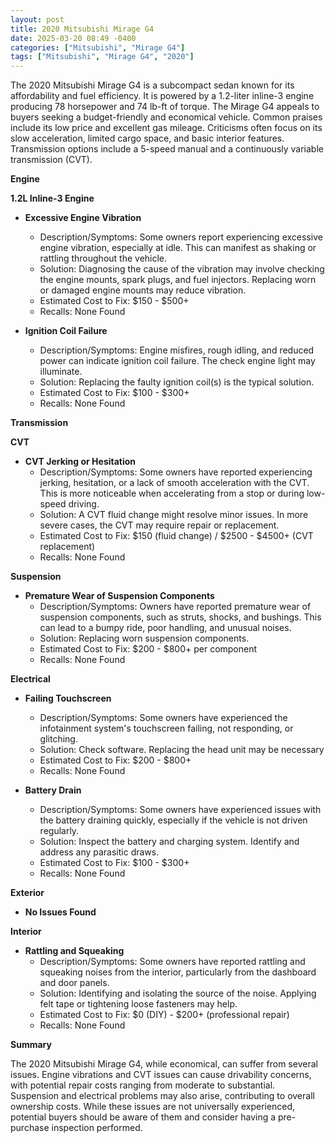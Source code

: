 ```yaml
---
layout: post
title: 2020 Mitsubishi Mirage G4
date: 2025-03-20 08:49 -0400
categories: ["Mitsubishi", "Mirage G4"]
tags: ["Mitsubishi", "Mirage G4", "2020"]
---
```

The 2020 Mitsubishi Mirage G4 is a subcompact sedan known for its affordability and fuel efficiency. It is powered by a 1.2-liter inline-3 engine producing 78 horsepower and 74 lb-ft of torque. The Mirage G4 appeals to buyers seeking a budget-friendly and economical vehicle. Common praises include its low price and excellent gas mileage. Criticisms often focus on its slow acceleration, limited cargo space, and basic interior features. Transmission options include a 5-speed manual and a continuously variable transmission (CVT).

**Engine**

**1.2L Inline-3 Engine**

*   **Excessive Engine Vibration**
    *   Description/Symptoms: Some owners report experiencing excessive engine vibration, especially at idle. This can manifest as shaking or rattling throughout the vehicle.
    *   Solution: Diagnosing the cause of the vibration may involve checking the engine mounts, spark plugs, and fuel injectors. Replacing worn or damaged engine mounts may reduce vibration.
    *   Estimated Cost to Fix: $150 - $500+
    *   Recalls: None Found

*   **Ignition Coil Failure**
    *   Description/Symptoms: Engine misfires, rough idling, and reduced power can indicate ignition coil failure. The check engine light may illuminate.
    *   Solution: Replacing the faulty ignition coil(s) is the typical solution.
    *   Estimated Cost to Fix: $100 - $300+
    *   Recalls: None Found

**Transmission**

**CVT**

*   **CVT Jerking or Hesitation**
    *   Description/Symptoms: Some owners have reported experiencing jerking, hesitation, or a lack of smooth acceleration with the CVT. This is more noticeable when accelerating from a stop or during low-speed driving.
    *   Solution: A CVT fluid change might resolve minor issues. In more severe cases, the CVT may require repair or replacement.
    *   Estimated Cost to Fix: $150 (fluid change) / $2500 - $4500+ (CVT replacement)
    *   Recalls: None Found

**Suspension**

*   **Premature Wear of Suspension Components**
    *   Description/Symptoms: Owners have reported premature wear of suspension components, such as struts, shocks, and bushings. This can lead to a bumpy ride, poor handling, and unusual noises.
    *   Solution: Replacing worn suspension components.
    *   Estimated Cost to Fix: $200 - $800+ per component
    *   Recalls: None Found

**Electrical**

*   **Failing Touchscreen**
    * Description/Symptoms: Some owners have experienced the infotainment system's touchscreen failing, not responding, or glitching.
    * Solution: Check software. Replacing the head unit may be necessary
    * Estimated Cost to Fix: $200 - $800+
    * Recalls: None Found

*   **Battery Drain**
    *   Description/Symptoms: Some owners have experienced issues with the battery draining quickly, especially if the vehicle is not driven regularly.
    *   Solution: Inspect the battery and charging system. Identify and address any parasitic draws.
    *   Estimated Cost to Fix: $100 - $300+
    *   Recalls: None Found

**Exterior**

*   **No Issues Found**

**Interior**

*   **Rattling and Squeaking**
    *   Description/Symptoms: Some owners have reported rattling and squeaking noises from the interior, particularly from the dashboard and door panels.
    *   Solution: Identifying and isolating the source of the noise. Applying felt tape or tightening loose fasteners may help.
    *   Estimated Cost to Fix: $0 (DIY) - $200+ (professional repair)
    *   Recalls: None Found

**Summary**

The 2020 Mitsubishi Mirage G4, while economical, can suffer from several issues. Engine vibrations and CVT issues can cause drivability concerns, with potential repair costs ranging from moderate to substantial. Suspension and electrical problems may also arise, contributing to overall ownership costs. While these issues are not universally experienced, potential buyers should be aware of them and consider having a pre-purchase inspection performed.

